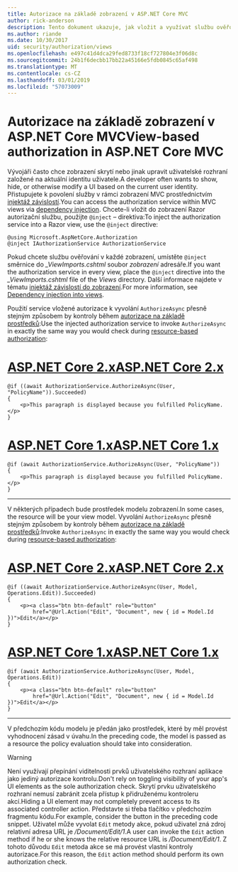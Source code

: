 ```yaml
---
title: Autorizace na základě zobrazení v ASP.NET Core MVC
author: rick-anderson
description: Tento dokument ukazuje, jak vložit a využívat službu ověřování v rámci zobrazení o ASP.NET Core Razor.
ms.author: riande
ms.date: 10/30/2017
uid: security/authorization/views
ms.openlocfilehash: e497c41d4dca29fed8733f18cf727804e3f06d8c
ms.sourcegitcommit: 24b1f6decbb17bb22a45166e5fdb0845c65af498
ms.translationtype: MT
ms.contentlocale: cs-CZ
ms.lasthandoff: 03/01/2019
ms.locfileid: "57073009"
---
```

# <a name="view-based-authorization-in-aspnet-core-mvc"></a><span data-ttu-id="ebada-103">Autorizace na základě zobrazení v ASP.NET Core MVC</span><span class="sxs-lookup"><span data-stu-id="ebada-103">View-based authorization in ASP.NET Core MVC</span></span>

<span data-ttu-id="ebada-104">Vývojáři často chce zobrazení skrytí nebo jinak upravit uživatelské rozhraní založené na aktuální identitu uživatele.</span><span class="sxs-lookup"><span data-stu-id="ebada-104">A developer often wants to show, hide, or otherwise modify a UI based on the current user identity.</span></span> <span data-ttu-id="ebada-105">Přistupujete k povolení služby v rámci zobrazení MVC prostřednictvím [injektáž závislostí](xref:fundamentals/dependency-injection).</span><span class="sxs-lookup"><span data-stu-id="ebada-105">You can access the authorization service within MVC views via [dependency injection](xref:fundamentals/dependency-injection).</span></span> <span data-ttu-id="ebada-106">Chcete-li vložit do zobrazení Razor autorizační službu, použijte `@inject` – direktiva:</span><span class="sxs-lookup"><span data-stu-id="ebada-106">To inject the authorization service into a Razor view, use the `@inject` directive:</span></span>

```cshtml
@using Microsoft.AspNetCore.Authorization
@inject IAuthorizationService AuthorizationService
```

<span data-ttu-id="ebada-107">Pokud chcete službu ověřování v každé zobrazení, umístěte `@inject` směrnice do *_ViewImports.cshtml* soubor *zobrazení* adresáře.</span><span class="sxs-lookup"><span data-stu-id="ebada-107">If you want the authorization service in every view, place the `@inject` directive into the *_ViewImports.cshtml* file of the *Views* directory.</span></span> <span data-ttu-id="ebada-108">Další informace najdete v tématu [injektáž závislostí do zobrazení](xref:mvc/views/dependency-injection).</span><span class="sxs-lookup"><span data-stu-id="ebada-108">For more information, see [Dependency injection into views](xref:mvc/views/dependency-injection).</span></span>

<span data-ttu-id="ebada-109">Použití service vložené autorizace k vyvolání `AuthorizeAsync` přesně stejným způsobem by kontroly během [autorizace na základě prostředků](xref:security/authorization/resourcebased#security-authorization-resource-based-imperative):</span><span class="sxs-lookup"><span data-stu-id="ebada-109">Use the injected authorization service to invoke `AuthorizeAsync` in exactly the same way you would check during [resource-based authorization](xref:security/authorization/resourcebased#security-authorization-resource-based-imperative):</span></span>

# <a name="aspnet-core-2xtabaspnetcore2x"></a>[<span data-ttu-id="ebada-110">ASP.NET Core 2.x</span><span class="sxs-lookup"><span data-stu-id="ebada-110">ASP.NET Core 2.x</span></span>](#tab/aspnetcore2x)

```cshtml
@if ((await AuthorizationService.AuthorizeAsync(User, "PolicyName")).Succeeded)
{
    <p>This paragraph is displayed because you fulfilled PolicyName.</p>
}
```

# <a name="aspnet-core-1xtabaspnetcore1x"></a>[<span data-ttu-id="ebada-111">ASP.NET Core 1.x</span><span class="sxs-lookup"><span data-stu-id="ebada-111">ASP.NET Core 1.x</span></span>](#tab/aspnetcore1x)

```cshtml
@if (await AuthorizationService.AuthorizeAsync(User, "PolicyName"))
{
    <p>This paragraph is displayed because you fulfilled PolicyName.</p>
}
```

---

<span data-ttu-id="ebada-112">V některých případech bude prostředek modelu zobrazení.</span><span class="sxs-lookup"><span data-stu-id="ebada-112">In some cases, the resource will be your view model.</span></span> <span data-ttu-id="ebada-113">Vyvolání `AuthorizeAsync` přesně stejným způsobem by kontroly během [autorizace na základě prostředků](xref:security/authorization/resourcebased#security-authorization-resource-based-imperative):</span><span class="sxs-lookup"><span data-stu-id="ebada-113">Invoke `AuthorizeAsync` in exactly the same way you would check during [resource-based authorization](xref:security/authorization/resourcebased#security-authorization-resource-based-imperative):</span></span>

# <a name="aspnet-core-2xtabaspnetcore2x"></a>[<span data-ttu-id="ebada-114">ASP.NET Core 2.x</span><span class="sxs-lookup"><span data-stu-id="ebada-114">ASP.NET Core 2.x</span></span>](#tab/aspnetcore2x)

```cshtml
@if ((await AuthorizationService.AuthorizeAsync(User, Model, Operations.Edit)).Succeeded)
{
    <p><a class="btn btn-default" role="button"
        href="@Url.Action("Edit", "Document", new { id = Model.Id })">Edit</a></p>
}
```

# <a name="aspnet-core-1xtabaspnetcore1x"></a>[<span data-ttu-id="ebada-115">ASP.NET Core 1.x</span><span class="sxs-lookup"><span data-stu-id="ebada-115">ASP.NET Core 1.x</span></span>](#tab/aspnetcore1x)

```cshtml
@if (await AuthorizationService.AuthorizeAsync(User, Model, Operations.Edit))
{
    <p><a class="btn btn-default" role="button"
        href="@Url.Action("Edit", "Document", new { id = Model.Id })">Edit</a></p>
}
```

---

<span data-ttu-id="ebada-116">V předchozím kódu modelu je předán jako prostředek, které by měl provést vyhodnocení zásad v úvahu.</span><span class="sxs-lookup"><span data-stu-id="ebada-116">In the preceding code, the model is passed as a resource the policy evaluation should take into consideration.</span></span>

> [!WARNING]
> <span data-ttu-id="ebada-117">Není využívají přepínání viditelnosti prvků uživatelského rozhraní aplikace jako jediný autorizace kontrolu.</span><span class="sxs-lookup"><span data-stu-id="ebada-117">Don't rely on toggling visibility of your app's UI elements as the sole authorization check.</span></span> <span data-ttu-id="ebada-118">Skrytí prvku uživatelského rozhraní nemusí zabránit zcela přístup k přidruženému kontroleru akcí.</span><span class="sxs-lookup"><span data-stu-id="ebada-118">Hiding a UI element may not completely prevent access to its associated controller action.</span></span> <span data-ttu-id="ebada-119">Představte si třeba tlačítko v předchozím fragmentu kódu.</span><span class="sxs-lookup"><span data-stu-id="ebada-119">For example, consider the button in the preceding code snippet.</span></span> <span data-ttu-id="ebada-120">Uživatel může vyvolat `Edit` metody akce, pokud uživatel zná zdroj relativní adresa URL je */Document/Edit/1*.</span><span class="sxs-lookup"><span data-stu-id="ebada-120">A user can invoke the `Edit` action method if he or she knows the relative resource URL is */Document/Edit/1*.</span></span> <span data-ttu-id="ebada-121">Z tohoto důvodu `Edit` metoda akce se má provést vlastní kontroly autorizace.</span><span class="sxs-lookup"><span data-stu-id="ebada-121">For this reason, the `Edit` action method should perform its own authorization check.</span></span>
